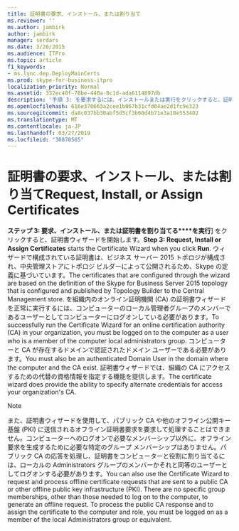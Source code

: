 ```yaml
---
title: 証明書の要求、インストール、または割り当て
ms.reviewer: ''
ms.author: jambirk
author: jambirk
manager: serdars
ms.date: 3/26/2015
ms.audience: ITPro
ms.topic: article
f1_keywords:
- ms.lync.dep.DeployMainCerts
ms.prod: skype-for-business-itpro
localization_priority: Normal
ms.assetid: 332ec40f-78be-440a-8c1d-ada6114897db
description: '手順 3: を要求するには、インストールまたは実行をクリックすると、証明書ウィザードで証明書の開始を割り当てます。 ウィザードで構成されている証明書は、ビジネス サーバー 2015 トポロジが構成され、中央管理ストアにトポロジ ビルダーによって公開されるため、Skype の定義に基づいています。 を組織内のオンライン証明機関 (CA) の証明書ウィザードを正常に実行するには、コンピューターのローカル管理者グループのメンバーであるユーザーとしてコンピューターにログオンしている必要があります。 コンピューターと CA が存在するドメインで認証されたドメイン ユーザーである必要があります。 証明書ウィザードでは、組織の CA にアクセスするための代替の資格情報を指定する機能を提供します。'
ms.openlocfilehash: 616e370663a2cee1b067b31cfd04ae2d1fc9e323
ms.sourcegitcommit: da8c037bb30abf5d5cf3b60d4b71e3a10e553402
ms.translationtype: MT
ms.contentlocale: ja-JP
ms.lasthandoff: 03/27/2019
ms.locfileid: "30878565"
---
```

# <a name="request-install-or-assign-certificates"></a><span data-ttu-id="911b0-107">証明書の要求、インストール、または割り当て</span><span class="sxs-lookup"><span data-stu-id="911b0-107">Request, Install, or Assign Certificates</span></span>
 
 <span data-ttu-id="911b0-108">**ステップ 3: 要求、インストール、または証明書を割り当てる\*\*\*\*を実行**] をクリックすると、証明書ウィザードを開始します。</span><span class="sxs-lookup"><span data-stu-id="911b0-108">**Step 3: Request, Install or Assign Certificates** starts the Certificate Wizard when you click **Run**.</span></span> <span data-ttu-id="911b0-109">ウィザードで構成されている証明書は、ビジネス サーバー 2015 トポロジが構成され、中央管理ストアにトポロジ ビルダーによって公開されるため、Skype の定義に基づいています。</span><span class="sxs-lookup"><span data-stu-id="911b0-109">The certificates that are configured through the wizard are based on the definition of the Skype for Business Server 2015 topology that is configured and published by Topology Builder to the Central Management store.</span></span> <span data-ttu-id="911b0-110">を組織内のオンライン証明機関 (CA) の証明書ウィザードを正常に実行するには、コンピューターのローカル管理者グループのメンバーであるユーザーとしてコンピューターにログオンしている必要があります。</span><span class="sxs-lookup"><span data-stu-id="911b0-110">To successfully run the Certificate Wizard for an online certification authority (CA) in your organization, you must be logged on to the computer as a user who is a member of the computer local administrators group.</span></span> <span data-ttu-id="911b0-111">コンピューターと CA が存在するドメインで認証されたドメイン ユーザーである必要があります。</span><span class="sxs-lookup"><span data-stu-id="911b0-111">You must also be an authenticated Domain User in the domain where the computer and the CA exist.</span></span> <span data-ttu-id="911b0-112">証明書ウィザードでは、組織の CA にアクセスするための代替の資格情報を指定する機能を提供します。</span><span class="sxs-lookup"><span data-stu-id="911b0-112">The certificate wizard does provide the ability to specify alternate credentials for access your organization's CA.</span></span>
  
> [!NOTE]
> <span data-ttu-id="911b0-p103">また、証明書ウィザードを使用して、パブリック CA や他のオフライン公開キー基盤 (PKI) に送信されるオフライン証明書要求を要求して処理することはできません。コンピューターへのログオンで必要なメンバーシップ以外に、オフライン要求を生成するために必要な特定のグループ メンバーシップはありません。パブリック CA の応答を処理し、証明書をコンピューターと役割に割り当てるには、ローカルの Administrators グループのメンバーかそれと同等のユーザーとしてログオンする必要があります。</span><span class="sxs-lookup"><span data-stu-id="911b0-p103">You can also use the Certificate Wizard to request and process offline certificate requests that are sent to a public CA or other offline public key infrastructure (PKI). There are no specific group memberships, other than those needed to log on to the computer, to generate an offline request. To process the public CA response and to assign the certificate to the computer and role, you must be logged on as a member of the local Administrators group or equivalent.</span></span> 
  

